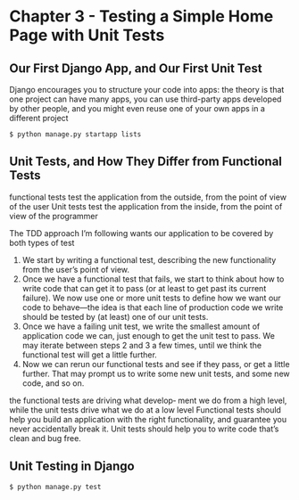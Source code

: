 # Chapter 3 - Testing a Simple Home Page with Unit Tests

## Our First Django App, and Our First Unit Test

Django encourages you to structure your code into apps: the theory is that one project can have many apps, you can use third-party apps developed by other people, and you might even reuse one of your own apps in a different project

    $ python manage.py startapp lists

## Unit Tests, and How They Differ from Functional Tests

functional tests test the application from the outside, from the point of view of the user
Unit tests test the application from the inside, from the point of view of the programmer

The TDD approach I’m following wants our application to be covered by both types of test

1. We start by writing a functional test, describing the new functionality from the user’s point of view.
2. Once we have a functional test that fails, we start to think about how to write code that can get it to pass (or at least to get past its current failure). We now use one or more unit tests to define how we want our code to behave—the idea is that each line of production code we write should be tested by (at least) one of our unit tests.
3. Once we have a failing unit test, we write the smallest amount of application code we can, just enough to get the unit test to pass. We may iterate between steps 2 and 3 a few times, until we think the functional test will get a little further.
4. Now we can rerun our functional tests and see if they pass, or get a little further. That may prompt us to write some new unit tests, and some new code, and so on.

the functional tests are driving what develop‐ ment we do from a high level, while the unit tests drive what we do at a low level
Functional tests should help you build an application with the right functionality, and guarantee you never accidentally break it. Unit tests should help you to write code that’s clean and bug free.

## Unit Testing in Django

    $ python manage.py test




